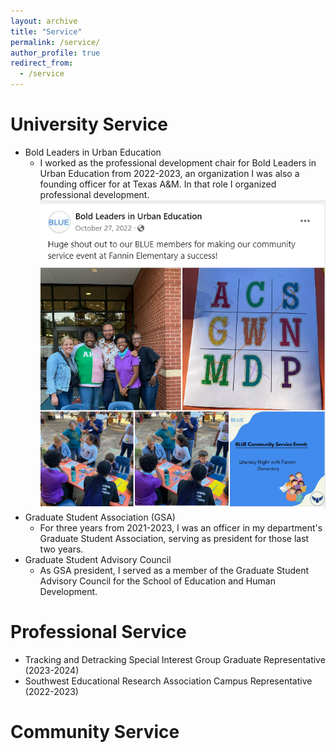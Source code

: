 ```yaml
---
layout: archive
title: "Service"
permalink: /service/
author_profile: true
redirect_from:
  - /service
---
```


# University Service
- Bold Leaders in Urban Education
  - I worked as the professional development chair for Bold Leaders in Urban Education from 2022-2023, an organization I was also a founding officer for at Texas A&M. In that role I organized professional development. 
![files\Pictures\Professional Events\BLUEServiceEvent.png](<files\Pictures\Professional Events\BLUEServiceEvent.png>)
- Graduate Student Association (GSA)
  - For three years from 2021-2023, I was an officer in my department's Graduate Student Association, serving as president for those last two years. 
- Graduate Student Advisory Council
  - As GSA president, I served as a member of the Graduate Student Advisory Council for the School of Education and Human Development.
# Professional Service
- Tracking and Detracking Special Interest Group Graduate Representative (2023-2024)
- Southwest Educational Research Association Campus Representative (2022-2023)
# Community Service